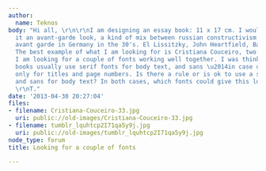```yaml
---
author:
  name: Teknos
body: "Hi all, \r\n\r\nI am designing an essay book: 11 x 17 cm. I would like to give
  it an avant-garde look, a kind of mix between russian constructivism and the german
  avant garde in Germany in the 30's. El Lissitzky, John Heartfield, Bauhaus\u2026
  The best example of what I am looking for is Cristiana Couceiro, two images attached.\r\n\r\n[[http://typophile.com/files/Cristiana-Couceiro-33.jpg]]\r\n[[http://typophile.com/files/tumblr_lquhtcp2I71qa5y9j.jpg]]\r\n\r\nSo,
  I am looking for a couple of fonts working well together. I was thinking why essay
  books usually use serif fonts for body text, and sans \u2014in case of using a sans\u2014
  only for titles and page numbers. Is there a rule or is ok to use a serif for titles
  and sans for body text? In both cases, which fonts could give this look?\r\n\r\nRegards\r\n
  \r\nT."
date: '2013-04-30 20:27:04'
files:
- filename: Cristiana-Couceiro-33.jpg
  uri: public://old-images/Cristiana-Couceiro-33.jpg
- filename: tumblr_lquhtcp2I71qa5y9j.jpg
  uri: public://old-images/tumblr_lquhtcp2I71qa5y9j.jpg
node_type: forum
title: Looking for a couple of fonts

---
```

